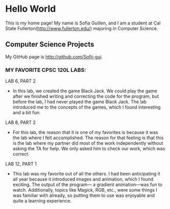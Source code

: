 # Hello World

This is my home page! My name is Sofia Guillen, and I am a student at Cal State Fullerton(http://www.fullerton.edu/) majoring in Computer Science.

## Computer Science Projects

My GitHub page is http://github.com/Sofii-gui.

### MY FAVORITE CPSC 120L LABS:

LAB 6, PART 2

   * In this lab, we created the game Black Jack. We could play the game after we finished writing and correcting the code for the program, but before the lab, I had never played the game Black Jack. The lab introduced me to the concepts of the games, which I found interesting and a bit fun.

LAB 8, PART 2

  * For this lab, the reason that it is one of my favorites is because it was the lab where I felt accomplished. The reason for that feeling is that this is the lab where my partner did most of the work independently without asking the TA for help. We only asked him to check our work, which was correct. 

LAB 12, PART 1

  * This lab was my favorite out of all the others. I had been anticipating it all year because it introduced images and animation, which I found exciting. The output of the program— a gradient animation—was fun to watch. Additionally, topics like Magick, RGB, etc., were some things I was familiar with already, so putting them to use was enjoyable and quite a learning experience.



